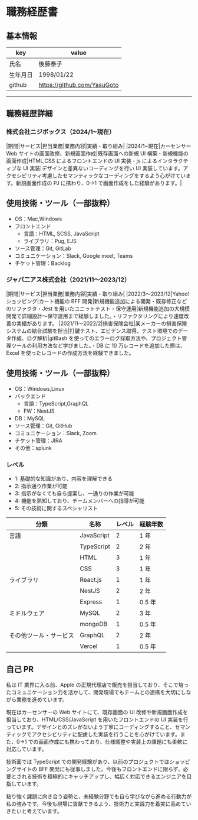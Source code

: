 # 職務経歴書

## 基本情報

| key      | value                       |
| -------- | --------------------------- |
| 氏名     | 後藤泰子                    |
| 生年月日 | 1998/01/22                  |
| github   | https://github.com/YasuGoto |

---

## 職務経歴詳細

### 株式会社ニジボックス（2024/1~現在）

|期間|サービス|担当業務|業務内容|実績・取り組み|
|2024/1~現在|カーセンサー Web サイトの画面改修、新規画面作成|既存画面への新規 UI 構築・新規機能の画面作成|HTML,CSS によるフロントエンドの UI 実装・js によるインタラクティブな UI 実装|デザインと差異ないコーディングを行い UI 実装しています。アクセシビリティ考慮したセマンティックなコーディングをするよう心がけています。新規画面作成の PJ に携わり、0→1 で画面作成をした経験があります。|

## 使用技術・ツール（一部抜粋）

- OS：Mac,Windows
- フロントエンド
  - 言語：HTML, SCSS, JavaScript
  - ライブラリ：Pug, EJS
- ソース管理：Git, GitLab
- コミュニケーション：Slack, Google meet, Teams
- チケット管理：Backlog

### ジャパ二アス株式会社（2021/11〜2023/12）

|期間|サービス|担当業務|業務内容|実績・取り組み|
|2022/3〜2023/12|Yahoo!ショッピング|カート機能の BFF 開発|新規機能追加による開発・既存修正などのリファクタ・Jest を用いたユニットテスト・保守運用|新規機能追加の大規模開発で詳細設計〜保守運用まで経験しました。・リファクタリングにより速度改善の実績があります。
|2021/11〜2022/2|損害保険会社|某メーカーの損害保険システムの結合試験を担当|打鍵テスト、エビデンス取得、テスト環境でのデータ作成、ログ解析|gitBash を使ってのエラーログ採取方法や、プロジェクト管理ツールの利用方法など学びました。・DB に 10 万レコードを追加した際は、Excel を使ったレコードの作成方法を経験できました。

## 使用技術・ツール（一部抜粋）

- OS：Windows,Linux
- バックエンド
  - 言語：TypeScript,GraphQL
  - FW：NestJS
- DB：MySQL
- ソース管理：Git, GitHub
- コミュニケーション：Slack, Zoom
- チケット管理：JIRA
- その他：splunk

### レベル

- 1: 基礎的な知識があり、内容を理解できる
- 2: 指示通り作業が可能
- 3: 指示がなくても自ら提案し、一通りの作業が可能
- 4: 機能を熟知しており、チームメンバーへの指導が可能
- 5: その技術に関するスペシャリスト

| 分類                   | 名称       | レベル | 経験年数 |
| ---------------------- | ---------- | ------ | -------- |
| 言語                   | JavaScript | 2      | 1 年     |
|                        | TypeScript | 2      | 2 年     |
|                        | HTML       | 3      | 1 年     |
|                        | CSS        | 3      | 1 年     |
| ライブラリ             | React.js   | 1      | 1 年     |
|                        | NestJS     | 2      | 2 年     |
|                        | Express    | 1      | 0.5 年   |
| ミドルウェア           | MySQL      | 2      | 3 年     |
|                        | mongoDB    | 1      | 0.5 年   |
| その他ツール・サービス | GraphQL    | 2      | 2 年     |
|                        | Vercel     | 1      | 0.5 年   |

## 自己 PR

私は IT 業界に入る前、Apple の正規代理店で販売を担当しており、そこで培ったコミュニケーション力を活かして、開発現場でもチームとの連携を大切にしながら業務を進めています。

現在はカーセンサーの Web サイトにて、既存画面の UI 改修や新規画面作成を担当しており、HTML/CSS/JavaScript を用いたフロントエンドの UI 実装を行っています。デザインとのズレがないよう丁寧にコーディングすること、セマンティックでアクセシビリティに配慮した実装を行うことを心がけています。また、0→1 での画面作成にも携わっており、仕様調整や実装上の課題にも柔軟に対応しています。

技術面では TypeScript での開発経験があり、以前のプロジェクトではショッピングサイトの BFF 開発にも従事しました。今後もフロントエンドに限らず、必要とされる技術を積極的にキャッチアップし、幅広く対応できるエンジニアを目指しています。

粘り強く課題に向き合う姿勢と、未経験分野でも自ら学びながら進める行動力が私の強みです。今後も現場に貢献できるよう、技術力と実践力を着実に高めていきたいと考えています。
